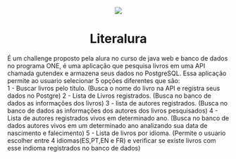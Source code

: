 <p align="center">
<img loading="Extensa blioteca." src=https://github.com/Bug16An/literalura/assets/151875222/dd100503-ebc3-4149-b874-151f6df69f60/>
</p>
<h1 align="center">Literalura</h1>
        
É um challenge proposto pela alura no curso de java web e banco de dados no programa ONE, é uma aplicação que pesquisa livros em uma API chamada gutendex e armazena seus dados no PostgreSQL.
Essa aplicação permite ao usuario selecionar 5 opções diferentes que são:  
                    1 - Buscar livros pelo título. (Busca o nome do livro na API e registra seus dados no Postgre)
                    2 - Lista de Livros registrados.  (Busca no banco de dados as informações dos livros)
                    3 - lista de autores registrados. (Busca no banco de dados as informações dos autores dos livros pesquisados)
                    4 - Lista de autores registrados vivos em determinado ano. (Busca no banco de dados autores vivos em um determinado ano analizando sua data de nascimento e falecimento)
                    5 - Lista de livros por idioma. (Permite o usuario escolher entre 4 idiomas(ES,PT,EN e FR) e verificar se existe livros com esse indioma registrados no banco de dados)
